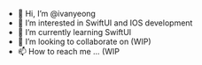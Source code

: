 - 👋 Hi, I’m @ivanyeong
- 👀 I’m interested in SwiftUI and IOS development
- 🌱 I’m currently learning SwiftUI
- 💞️ I’m looking to collaborate on (WIP)
- 📫 How to reach me ... (WIP

<!---
ivanyeong/ivanyeong is a ✨ special ✨ repository because its `README.md` (this file) appears on your GitHub profile.
You can click the Preview link to take a look at your changes.
--->
